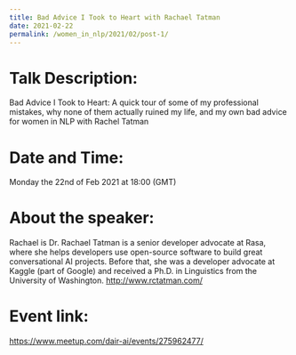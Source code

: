 ```yaml
---
title: Bad Advice I Took to Heart with Rachael Tatman
date: 2021-02-22
permalink: /women_in_nlp/2021/02/post-1/
---
```

Talk Description:
=======
Bad Advice I Took to Heart: A quick tour of some of my professional mistakes, why none of them actually ruined my life, and my own bad advice for women in NLP with Rachel Tatman

Date and Time:
==============
Monday the 22nd of Feb 2021 at 18:00 (GMT)

About the speaker:
==================
Rachael is Dr. Rachael Tatman is a senior developer advocate at Rasa, where she helps developers use open-source software to build great conversational AI projects. Before that, she was a developer advocate at Kaggle (part of Google) and received a Ph.D. in Linguistics from the University of Washington.
http://www.rctatman.com/

Event link:
===========
https://www.meetup.com/dair-ai/events/275962477/
